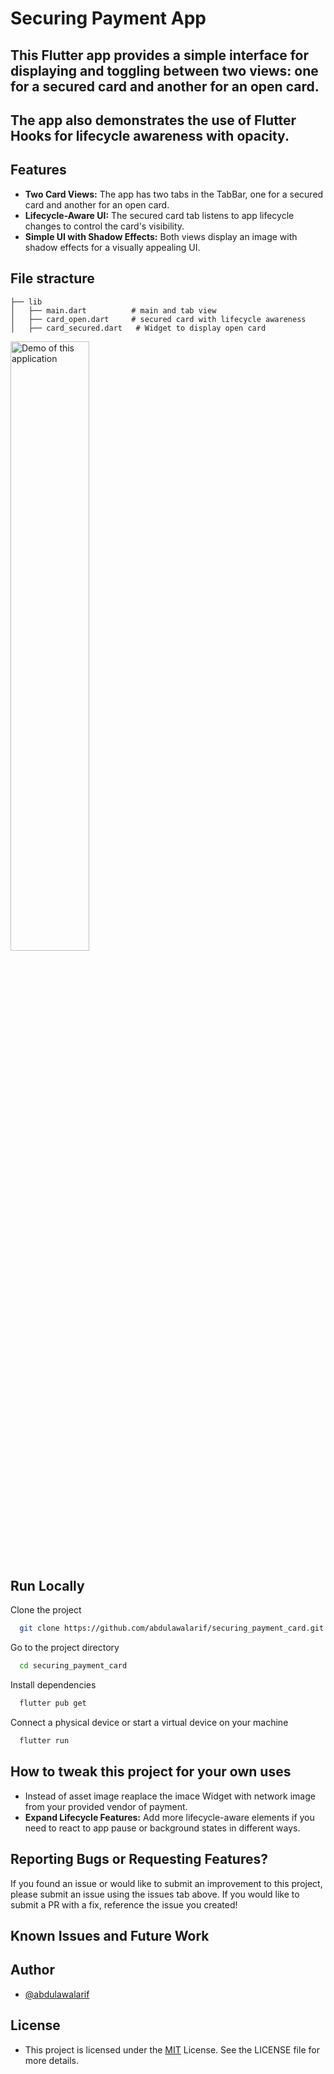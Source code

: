 
# Securing Payment App

## This Flutter app provides a simple interface for displaying and toggling between two views: one for a secured card and another for an open card. 

## The app also demonstrates the use of Flutter Hooks for lifecycle awareness with opacity.



## Features
* **Two Card Views:** The app has two tabs in the TabBar, one for a secured card and another for an open card.
* **Lifecycle-Aware UI:** The secured card tab listens to app lifecycle changes to control the card's visibility.
* **Simple UI with Shadow Effects:** Both views display an image with shadow effects for a visually appealing UI.


## File stracture

    
    ├── lib
    │   ├── main.dart          # main and tab view
    │   ├── card_open.dart     # secured card with lifecycle awareness  
    │   ├── card_secured.dart   # Widget to display open card               
     
 

 
 <img src="demo/bloc.gif" width="50%" alt="Demo of this application" />


 

## Run Locally

Clone the project

```bash
  git clone https://github.com/abdulawalarif/securing_payment_card.git
```

Go to the project directory

```bash
  cd securing_payment_card
```

Install dependencies

```bash
  flutter pub get
```

Connect a physical device or start a virtual device on your machine

```bash
  flutter run
```



## How to tweak this project for your own uses
* Instead of asset image reaplace the imace Widget with network image from your provided vendor of payment.   
* **Expand Lifecycle Features:** Add more lifecycle-aware elements if you need to react to app pause or background states in different ways.

## Reporting Bugs or Requesting Features?

If you found an issue or would like to submit an improvement to this project,
please submit an issue using the issues tab above. If you would like to submit a PR with a fix, reference the issue you created!

##  Known Issues and Future Work



## Author

- [@abdulawalarif](https://github.com/abdulawalarif)
  
## License




- This project is licensed under the [MIT](https://choosealicense.com/licenses/mit/) License. See the LICENSE file for more details.







 